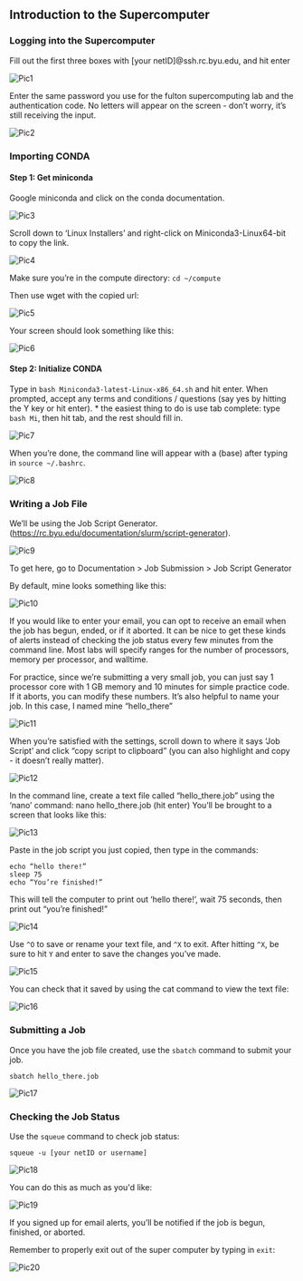 ## Introduction to the Supercomputer
### Logging into the Supercomputer
Fill out the first three boxes with [your netID]@ssh.rc.byu.edu, and hit enter

![Pic1](https://www.dropbox.com/s/spc2wcthyzivfy5/Pic1.png?dl=0)

Enter the same password you use for the fulton supercomputing lab and the authentication code. No letters will appear on the screen - don’t worry, it’s still receiving the input.

![Pic2](https://www.dropbox.com/s/sr0ab1ije5owm3s/Pic2.png?dl=0)

### Importing CONDA

#### Step 1: Get miniconda
Google miniconda and click on the conda documentation.

![Pic3](https://www.dropbox.com/s/cv7vt1deupeiv3j/Pic3.png?dl=0)

Scroll down to ‘Linux Installers’ and right-click on Miniconda3-Linux64-bit to copy the link.

![Pic4](https://www.dropbox.com/s/lnr075ala5wy5rj/Pic4.png?dl=0)

Make sure you’re in the compute directory: `cd ~/compute`

Then use wget with the copied url:

![Pic5](https://www.dropbox.com/s/fc65c67507ztnch/Pic5.png?dl=0)

Your screen should look something like this:

![Pic6](https://www.dropbox.com/s/bx4tiw3ifdkxois/Pic6.png?dl=0)

#### Step 2: Initialize CONDA

Type in `bash Miniconda3-latest-Linux-x86_64.sh` and hit enter. When prompted, accept any
terms and conditions / questions (say yes by hitting the Y key or hit enter). * the easiest thing to do is use tab complete: type `bash Mi`, then hit tab, and the rest should fill in.

![Pic7](https://www.dropbox.com/s/ky3skntrxy9f1u0/Pic7.png?dl=0)

When you’re done, the command line will appear with a (base) after typing in
`source ~/.bashrc`.

![Pic8](https://www.dropbox.com/s/3as2mks2b3cxt7h/Pic8.png?dl=0)

### Writing a Job File

We’ll be using the Job Script Generator.
(https://rc.byu.edu/documentation/slurm/script-generator).

![Pic9](https://www.dropbox.com/s/9yqz6yl553l21m8/Pic9.png?dl=0)

To get here, go to Documentation > Job Submission > Job Script Generator

By default, mine looks something like this:

![Pic10](https://www.dropbox.com/s/3ip4ukv6lqbq4w3/Pic10.png?dl=0)

If you would like to enter your email, you can opt to receive an email when the job has begun,
ended, or if it aborted. It can be nice to get these kinds of alerts instead of checking the job
status every few minutes from the command line.
Most labs will specify ranges for the number of processors, memory per processor, and
walltime.

For practice, since we’re submitting a very small job, you can just say 1 processor core with 1
GB memory and 10 minutes for simple practice code. If it aborts, you can modify these
numbers. It’s also helpful to name your job. In this case, I named mine “hello_there”

![Pic11](https://www.dropbox.com/s/1ry8sajmhbndp8t/Pic11.png?dl=0)

When you’re satisfied with the settings, scroll down to where it says ‘Job Script’ and click “copy
script to clipboard” (you can also highlight and copy - it doesn’t really matter).

![Pic12](https://www.dropbox.com/s/dsyi9i2vtecl1io/Pic12.png?dl=0)

In the command line, create a text file called “hello_there.job” using the ‘nano’ command:
nano hello_there.job
(hit enter)
You’ll be brought to a screen that looks like this:

![Pic13](https://www.dropbox.com/s/7eqzxujz6fikw4a/Pic13.png?dl=0)

Paste in the job script you just copied, then type in the commands: 

```
echo “hello there!”
sleep 75
echo “You’re finished!”
```

This will tell the computer to
print out ‘hello there!’, wait 75 seconds, then print
out “you’re finished!”

![Pic14](https://www.dropbox.com/s/lj0b46n4spmz1ff/Pic14.png?dl=0)

Use `^O` to save or rename your text file, and `^X` to exit. After hitting `^X`, be sure to hit `Y` and
enter to save the changes you’ve made.

![Pic15](https://www.dropbox.com/s/mgjtwyjl741hzal/Pic15.png?dl=0)

You can check that it saved by using the cat command to view the text file:

![Pic16](https://www.dropbox.com/s/by91vbtwv1helgp/Pic16.png?dl=0)

### Submitting a Job

Once you have the job file created, use the `sbatch` command to submit your job.

```
sbatch hello_there.job
```

![Pic17](https://www.dropbox.com/s/tm9rbzbv7fg1ls8/Pic17.png?dl=0)

### Checking the Job Status

Use the `squeue` command to check job status:

```
squeue -u [your netID or username]
```
![Pic18](https://www.dropbox.com/s/4h3ih6hhpth5htp/Pic18.png?dl=0)

You can do this as much as you'd like:

![Pic19](https://www.dropbox.com/s/s3zqzzsccz3ansl/Pic19.png?dl=0)

If you signed up for email alerts, you’ll be notified if the job is begun, finished, or aborted.

Remember to properly exit out of the super computer by typing in `exit`:

![Pic20](https://www.dropbox.com/s/tolie8j48buyijw/Pic20.png?dl=0)
